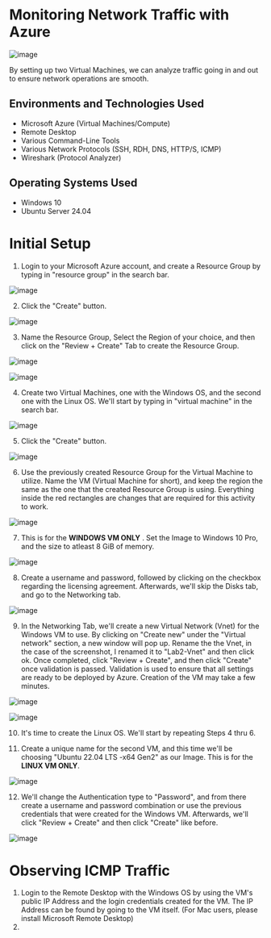 # Monitoring Network Traffic with Azure

![image](https://github.com/user-attachments/assets/63276b6a-6580-455a-93fd-1d1a624d4a1f)

By setting up two Virtual Machines, we can analyze traffic going in and out to ensure network operations are smooth.

<h2>Environments and Technologies Used</h2>

- Microsoft Azure (Virtual Machines/Compute)
- Remote Desktop
- Various Command-Line Tools
- Various Network Protocols (SSH, RDH, DNS, HTTP/S, ICMP)
- Wireshark (Protocol Analyzer)

<h2>Operating Systems Used </h2>

- Windows 10
- Ubuntu Server 24.04

# Initial Setup

1. Login to your Microsoft Azure account, and create a Resource Group by typing in "resource group" in the search bar.

![image](https://github.com/user-attachments/assets/7dbda0a1-98ad-437c-857e-fdd8fb5f114d)


2. Click the "Create" button.

![image](https://github.com/user-attachments/assets/56020569-694e-49d3-9763-68b5be5a8e93)

3. Name the Resource Group, Select the Region of your choice, and then click on the "Review + Create" Tab to create the Resource Group.

![image](https://github.com/user-attachments/assets/a5e0ba05-785a-43e7-b6fe-014b998ab306)

![image](https://github.com/user-attachments/assets/d3393fdb-312a-415a-a273-96373dc0f74d)

4. Create two Virtual Machines, one with the Windows OS, and the second one with the Linux OS. We'll start by typing in "virtual machine" in the search bar.

![image](https://github.com/user-attachments/assets/efa4bf3e-cf04-4a9b-8cf0-57298b234f5a)

5. Click the "Create" button.

![image](https://github.com/user-attachments/assets/24060845-122c-4a60-a265-0fcd810b4e23)

6. Use the previously created Resource Group for the Virtual Machine to utilize. Name the VM (Virtual Machine for short), and keep the region the same as the one that the created Resource Group is using. Everything inside the red rectangles are changes that are required for this activity to work.

![image](https://github.com/user-attachments/assets/ef00c145-4db0-4d40-9e9c-5a626a7c1f53)

7. This is for the **WINDOWS VM ONLY** . Set the Image to Windows 10 Pro, and the size to atleast 8 GiB of memory.

![image](https://github.com/user-attachments/assets/85688e2b-c4ad-45e7-9ada-12d9f862259d)

8. Create a username and password, followed by clicking on the checkbox regarding the licensing agreement. Afterwards, we'll skip the Disks tab, and go to the Networking tab.

![image](https://github.com/user-attachments/assets/d5b7f243-a9c0-4695-bf72-d8c596a45a4e)

9. In the Networking Tab, we'll create a new Virtual Network (Vnet) for the Windows VM to use. By clicking on "Create new" under the "Virtual network" section, a new window will pop up. Rename the the Vnet, in the case of the screenshot, I renamed it to "Lab2-Vnet" and then click ok. Once completed, click "Review + Create", and then click "Create" once validation is passed. Validation is used to ensure that all settings are ready to be deployed by Azure. Creation of the VM may take a few minutes.

![image](https://github.com/user-attachments/assets/2658ad3a-2616-4980-b4ed-efebfc3e2301)

![image](https://github.com/user-attachments/assets/6ad1edc9-0572-464c-9de3-3e0986fd6846)


10. It's time to create the Linux OS. We'll start by repeating Steps 4 thru 6.

11. Create a unique name for the second VM, and this time we'll be choosing "Ubuntu 22.04 LTS -x64 Gen2" as our Image. This is for the **LINUX VM ONLY**.

![image](https://github.com/user-attachments/assets/a3b30a93-55a7-455b-9fd7-2ccc659e93fb)

12. We'll change the Authentication type to "Password", and from there create a username and password combination or use the previous credentials that were created for the Windows VM. Afterwards, we'll click "Review + Create" and then click "Create" like before.

![image](https://github.com/user-attachments/assets/11753046-3355-4282-b724-39827001922c)

# Observing ICMP Traffic

1. Login to the Remote Desktop with the Windows OS by using the VM's public IP Address and the login credentials created for the VM. The IP Address can be found by going to the VM itself. (For Mac users, please install Microsoft Remote Desktop)
2. 
